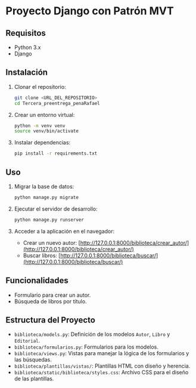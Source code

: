 # Proyecto Django con Patrón MVT

## Requisitos
- Python 3.x
- Django

## Instalación
1. Clonar el repositorio:
    ```bash
    git clone <URL_DEL_REPOSITORIO>
    cd Tercera_preentrega_penaRafael
    ```

2. Crear un entorno virtual:
    ```bash
    python -m venv venv
    source venv/bin/activate
    ```

3. Instalar dependencias:
    ```bash
    pip install -r requirements.txt
    ```

## Uso
1. Migrar la base de datos:
    ```bash
    python manage.py migrate
    ```

2. Ejecutar el servidor de desarrollo:
    ```bash
    python manage.py runserver
    ```

3. Acceder a la aplicación en el navegador:
    - Crear un nuevo autor: [http://127.0.0.1:8000/biblioteca/crear_autor/](http://127.0.0.1:8000/biblioteca/crear_autor/)
    - Buscar libros: [http://127.0.0.1:8000/biblioteca/buscar/](http://127.0.0.1:8000/biblioteca/buscar/)

## Funcionalidades
- Formulario para crear un autor.
- Búsqueda de libros por título.

## Estructura del Proyecto
- `biblioteca/models.py`: Definición de los modelos `Autor`, `Libro` y `Editorial`.
- `biblioteca/formularios.py`: Formularios para los modelos.
- `biblioteca/views.py`: Vistas para manejar la lógica de los formularios y las búsquedas.
- `biblioteca/plantillas/vistas/`: Plantillas HTML con diseño y herencia.
- `biblioteca/static/biblioteca/styles.css`: Archivo CSS para el diseño de las plantillas.
